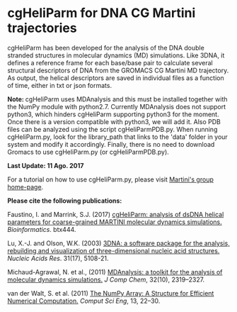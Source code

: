 cgHeliParm for DNA CG Martini trajectories
========
cgHeliParm has been developed for the analysis of the DNA double stranded structures in molecular dynamics (MD) simulations. Like 3DNA, it defines a reference frame for each base/base pair to calculate several structural descriptors of DNA from the GROMACS CG Martini MD trajectory. As output, the helical descriptors are saved in individual files as a function of time, either in txt or json formats.

<strong> Note: </strong> cgHeliParm uses MDAnalysis and this must be installed together with the NumPy module with python2.7. Currently MDAnalysis does not support python3, which hinders cgHeliParm supporting python3 for the moment. Once there is a version compatible with python3, we will add it. Also PDB files can be analyzed using the script cgHeliParmPDB.py. When running cgHeliParm.py, look for the library_path that links to the 'data' folder in your system and modify it accordingly. Finally, there is no need to download Gromacs to use cgHeliParm.py (or cgHeliParmPDB.py).

**Last Update: 11 Ago. 2017**

For a tutorial on how to use cgHeliParm.py, please visit [Martini's group home-page](http://md.chem.rug.nl/cgmartini/index.php/tutorial-martini-dna?a_id=358).

<strong> Please cite the following publications:</strong>

Faustino, I. and Marrink, S.J. (2017)
[cgHeliParm: analysis of dsDNA helical parameters for coarse-grained MARTINI molecular dynamics simulations.](https://doi.org/10.1093/bioinformatics/btx444)
_Bioinformatics_. btx444.

Lu, X.-J. and Olson, W.K. (2003)
[3DNA: a software package for the analysis, rebuilding and visualization of three-dimensional nucleic acid structures.](http://nar.oxfordjournals.org/content/31/17/5108.short)
_Nucleic Acids Res_. 31(17), 5108-21.

Michaud-Agrawal, N. et al., (2011) 
[MDAnalysis: a toolkit for the analysis of molecular dynamics simulations.](http://onlinelibrary.wiley.com/doi/10.1002/jcc.21787/full)
_J Comp Chem_, 32(10), 2319–2327.

van der Walt, S. et al. (2011) 
[The NumPy Array: A Structure for Efficient Numerical Computation.](http://ieeexplore.ieee.org/document/5725236/)
_Comput Sci Eng_, 13, 22–30.
